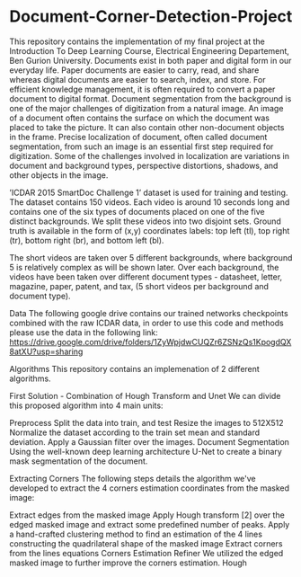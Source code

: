 # Document-Corner-Detection-Project

This repository contains the implementation of my final project at the Introduction To Deep Learning Course, Electrical Engineering Departement, Ben Gurion University. Documents exist in both paper and digital form in our everyday life. Paper documents are easier to carry, read, and share whereas digital documents are easier to search, index, and store. For efficient knowledge management, it is often required to convert a paper document to digital format. Document segmentation from the background is one of the major challenges of digitization from a natural image. An image of a document often contains the surface on which the document was placed to take the picture. It can also contain other non-document objects in the frame. Precise localization of document, often called document segmentation, from such an image is an essential first step required for digitization. Some of the challenges involved in localization are variations in document and background types, perspective distortions, shadows, and other objects in the image.

’ICDAR 2015 SmartDoc Challenge 1’ dataset is used for training and testing. The dataset contains 150 videos. Each video is around 10 seconds long and contains one of the six types of documents placed on one of the five distinct backgrounds. We split these videos into two disjoint sets. Ground truth is available in the form of (x,y) coordinates labels: top left (tl), top right (tr), bottom right (br), and bottom left (bl).

The short videos are taken over 5 different backgrounds, where background 5 is relatively complex as will be shown later. Over each background, the videos have been taken over different document types - datasheet, letter, magazine, paper, patent, and tax, (5 short videos per background and document type).

Data
The following google drive contains our trained networks checkpoints combined with the raw ICDAR data, in order to use this code and methods please use the data in the following link: https://drive.google.com/drive/folders/1ZyWpjdwCUQZr6ZSNzQs1KpogdQX8atXU?usp=sharing

Algorithms
This repository contains an implemenation of 2 different algorithms.

First Solution - Combination of Hough Transform and Unet
We can divide this proposed algorithm into 4 main units:

Preprocess
Split the data into train, and test
Resize the images to 512X512
Normalize the dataset according to the train set mean and standard deviation.
Apply a Gaussian filter over the images.
Document Segmentation
Using the well-known deep learning architecture U-Net to create a binary mask segmentation of the document.

Extracting Corners
The following steps details the algorithm we've developed to extract the 4 corners estimation coordinates from the masked image:

Extract edges from the masked image
Apply Hough transform [2] over the edged masked image and extract some predefined number of peaks.
Apply a hand-crafted clustering method to find an estimation of the 4 lines constructing the quadrilateral shape of the masked image
Extract corners from the lines equations
Corners Estimation Refiner
We utilized the edged masked image to further improve the corners estimation. Hough
